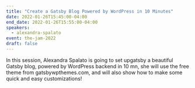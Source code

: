 ```yaml
---
title: "Create a Gatsby Blog Powered by WordPress in 10 Minutes"
date: 2022-01-26T15:45:00-04:00
end_date: 2022-01-26T15:55:00-04:00
speakers:
  - alexandra-spalato
event: the-jam-2022
draft: false
---
```


In this session, Alexandra Spalato is going to set upgatsby a beautiful Gatsby blog, powered by WordPress backend in 10 mn, she will use the free theme from gatsbywpthemes.com, and will also show how to make some quick and easy customizations!

